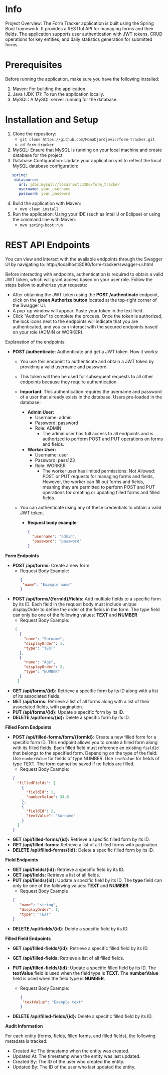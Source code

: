 # Info


Project Overview:
The Form Tracker application is built using the Spring Boot framework. 
It provides a RESTful API for managing forms and their fields. The application supports user authentication 
with JWT tokens, CRUD operations for key entities, and daily statistics generation for submitted forms.

# Prerequisites

Before running the application, make sure you have the following installed:

1. Maven: For building the application.
3. Java (JDK 17): To run the application locally.
4. MySQL: A MySQL server running for the database.

# Installation and Setup

1. Clone the repository:
    - ```git clone https://github.com/MonaDjordjevic/form-tracker.git ```
    - ```cd form-tracker```
2. MySQL: Ensure that MySQL is running on your local machine and create database for the project
3. Database Configuration: Update your application.yml to reflect the local MySQL database configuration:
```yaml
   spring:
    datasource:
      url: jdbc:mysql://localhost:3306/form_tracker
      username: your_username
      password: your_password
```
4. Build the application with Maven:
    - ```mvn clean install```
5. Run the application: Using your 
IDE (such as IntelliJ or Eclipse) or using the command line with Maven: 
   - ```mvn spring-boot:run```

# REST API Endpoints
You can view and interact with the available endpoints through the Swagger UI by navigating to:
http://localhost:8080/form-tracker/swagger-ui.html

Before interacting with  endpoints, authentication is required to obtain a valid JWT token, 
which will grant access based on your user role. Follow the steps below to authorize your requests:
- After obtaining the JWT token using the **POST /authenticate** endpoint, click on the **green Authorize button**
located at the top-right corner of the Swagger UI.
 - A pop-up window will appear. Paste your token in the text field.
 - Click "Authorize" to complete the process. Once the token is authorized, the lock icons next to the endpoints will indicate that you are authenticated, and you can interact with the secured endpoints based on your role (ADMIN or WORKER).

Explanation of the endpoints:
- **POST /authenticate**: Authenticate and get a JWT token.
  How it works:
    - You use this endpoint to authenticate and obtain a JWT token by providing a valid username and password.
    - This token will then be used for subsequent requests to all other endpoints because they require authentication.
    - **Important**: This authentication requires the username and password of a user that already exists in the database.
      Users pre-loaded in the database:
        - **Admin User:**
            - Username: admin
            - Password: password
            - Role: ADMIN
              - The admin user has full access to all endpoints and is authorized to perform POST and PUT operations on forms and fields.
        - **Worker User:**
          - Username: user
          - Password: pass123
          - Role: WORKER
            - The worker user has limited permissions: Not Allowed: POST or PUT requests for managing forms and fields,
              However, the worker can fill out forms and fields, meaning they are permitted to perform POST and PUT 
              operations for creating or updating filled forms and filled fields.
          
    - You can authenticate using any of these credentials to obtain a valid JWT token.
      - **Request body example**:
        ```json
        {
          "username": "admin",
          "password": "password"
        }
        ```

**Form Endpoints**
- **POST /api/forms:** Create a new form.
    - Request Body Example:
       ```json
       {
        "name": "Example name"
       }
       ```
- **POST /api/forms/{formId}/fields:** Add multiple fields to a specific form by its ID. Each field in the
  request body must include unique displayOrder to define the order of the fields in the form. 
  The type field can only be one of the following values: **TEXT** and **NUMBER**
    - Request Body Example:
     ```json
      [
        {
          "name": "Surname",
          "displayOrder": 1,
          "type": "TEXT"
        },
        {
          "name": "Age",
          "displayOrder": 2,
          "type": "NUMBER"
        }
       ]
   ```
- **GET /api/forms/{id}:** Retrieve a specific form by its ID along with a list of its associated fields.
- **GET /api/forms:** Retrieve a list of all forms along with a list of their associated fields, with pagination.
- **PUT /api/forms/{id}:** Update a specific form by its ID.
- **DELETE /api/forms/{id}:** Delete a specific form by its ID.

**Filled Form Endpoints**

- **POST /api/filled-forms/form/{formId}:** Create a new filled form for a specific form ID. This endpoint allows you
  to create a filled form along with its filled fields. Each filled field must reference an existing ``fieldId`` that belongs to the specified form.
  Depending on the type of the field: Use ``numberValue`` for fields of type NUMBER. Use ``textValue`` for fields of type TEXT.
  The form cannot be saved if no fields are filled.
    - Request Body Example:
     ```json
  {
       "filledFields": [
         {
           "fieldId": 1,
           "numberValue": 34.6
         },
         {
           "fieldId": 2,
           "textValue": "Surname"
         }
       ]
  }
   ```
- **GET /api/filled-forms/{id}:** Retrieve a specific filled form by its ID.
- **GET /api/filled-forms:** Retrieve a list of all filled forms with pagination.
- **DELETE /api/filled-forms/{id}:** Delete a specific filled form by its ID.

**Field Endpoints**
 - **GET /api/fields/{id}:** Retrieve a specific field by its ID.
 - **GET /api/fields:** Retrieve a list of all fields.
 - **PUT /api/fields/{id}:** Update a specific field by its ID. The **type** field can only be one of the following 
values: **TEXT** and **NUMBER**
     - Request Body Example
      ```json
      {
         "name": "string",
         "displayOrder": 1,
         "type": "TEXT"
      }
      ```
 - **DELETE /api/fields/{id}:** Delete a specific field by its ID.

 **Filled Field Endpoints**
   - **GET /api/filled-fields/{id}:** Retrieve a specific filled field by its ID.
   - **GET /api/filled-fields:** Retrieve a list of all filled fields.
   - **PUT /api/filled-fields/{id}:** Update a specific filled field by its ID.
     The **textValue** field is used when the field type is **TEXT**.
     The **numberValue** field is used when the field type is **NUMBER**.
     - Request Body Example:
        ```json
        {
         "textValue": "Example text"
        }
        ```

   - **DELETE /api/filled-fields/{id}:** Delete a specific filled field by its ID.

**Audit Information**

For each entity (forms, fields, filled forms, and filled fields), the following metadata is tracked:

 - Created At: The timestamp when the entity was created. 
 - Updated At: The timestamp when the entity was last updated.
 - Created By: The ID of the user who created the entity.
 - Updated By: The ID of the user who last updated the entity.